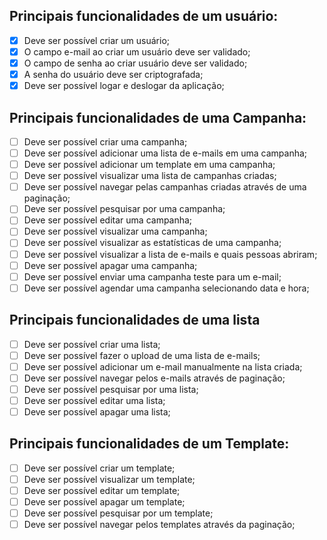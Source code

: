 ## Principais funcionalidades de um usuário: 

- [x] Deve ser possível criar um usuário;
- [x] O campo e-mail ao criar um usuário deve ser validado;
- [x] O campo de senha ao criar usuário deve ser validado;
- [x] A senha do usuário deve ser criptografada;
- [x] Deve ser possível logar e deslogar da aplicação;

## Principais funcionalidades de uma Campanha:

- [ ] Deve ser possível criar uma campanha;
- [ ] Deve ser possível adicionar uma lista de e-mails em uma campanha;
- [ ] Deve ser possível adicionar um template em uma campanha;
- [ ] Deve ser possível visualizar uma lista de campanhas criadas;
- [ ] Deve ser possível navegar pelas campanhas criadas através de uma paginação;
- [ ] Deve ser possível pesquisar por uma campanha;
- [ ] Deve ser possível editar uma campanha;
- [ ] Deve ser possível visualizar uma campanha;
- [ ] Deve ser possível visualizar as estatísticas de uma campanha;
- [ ] Deve ser possível visualizar a lista de e-mails e quais pessoas abriram;
- [ ] Deve ser possível apagar uma campanha;
- [ ] Deve ser possível enviar uma campanha teste para um e-mail;
- [ ] Deve ser possível agendar uma campanha selecionando data e hora;

## Principais funcionalidades de uma lista

- [ ] Deve ser possível criar uma lista;
- [ ] Deve ser possível fazer o upload de uma lista de e-mails;
- [ ] Deve ser possível adicionar um e-mail manualmente na lista criada;
- [ ] Deve ser possível navegar pelos e-mails através de paginação;
- [ ] Deve ser possível pesquisar por uma lista;
- [ ] Deve ser possível editar uma lista;
- [ ] Deve ser possível apagar uma lista;

## Principais funcionalidades de um Template:

- [ ] Deve ser possível criar um template;
- [ ] Deve ser possível visualizar um template;
- [ ] Deve ser possível editar um template;
- [ ] Deve ser possível apagar um template;
- [ ] Deve ser possível pesquisar por um template;
- [ ] Deve ser possível navegar pelos templates através da paginação;
